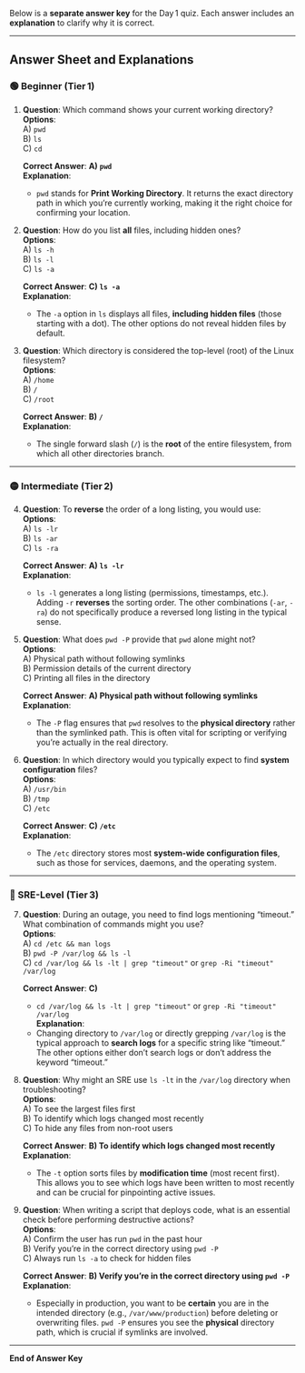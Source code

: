 Below is a **separate answer key** for the Day 1 quiz. Each answer includes an **explanation** to clarify why it is correct.

---

## **Answer Sheet and Explanations**

### 🟢 Beginner (Tier 1)

1. **Question**: Which command shows your current working directory?  
   **Options**:  
   A) `pwd`  
   B) `ls`  
   C) `cd`  

   **Correct Answer**: **A) `pwd`**  
   **Explanation**:  
   - `pwd` stands for **Print Working Directory**. It returns the exact directory path in which you’re currently working, making it the right choice for confirming your location.

2. **Question**: How do you list **all** files, including hidden ones?  
   **Options**:  
   A) `ls -h`  
   B) `ls -l`  
   C) `ls -a`  

   **Correct Answer**: **C) `ls -a`**  
   **Explanation**:  
   - The `-a` option in `ls` displays all files, **including hidden files** (those starting with a dot). The other options do not reveal hidden files by default.

3. **Question**: Which directory is considered the top-level (root) of the Linux filesystem?  
   **Options**:  
   A) `/home`  
   B) `/`  
   C) `/root`  

   **Correct Answer**: **B) `/`**  
   **Explanation**:  
   - The single forward slash (`/`) is the **root** of the entire filesystem, from which all other directories branch.

---

### 🟡 Intermediate (Tier 2)

4. **Question**: To **reverse** the order of a long listing, you would use:  
   **Options**:  
   A) `ls -lr`  
   B) `ls -ar`  
   C) `ls -ra`  

   **Correct Answer**: **A) `ls -lr`**  
   **Explanation**:  
   - `ls -l` generates a long listing (permissions, timestamps, etc.). Adding `-r` **reverses** the sorting order. The other combinations (`-ar`, `-ra`) do not specifically produce a reversed long listing in the typical sense.

5. **Question**: What does `pwd -P` provide that `pwd` alone might not?  
   **Options**:  
   A) Physical path without following symlinks  
   B) Permission details of the current directory  
   C) Printing all files in the directory  

   **Correct Answer**: **A) Physical path without following symlinks**  
   **Explanation**:  
   - The `-P` flag ensures that `pwd` resolves to the **physical directory** rather than the symlinked path. This is often vital for scripting or verifying you’re actually in the real directory.

6. **Question**: In which directory would you typically expect to find **system configuration** files?  
   **Options**:  
   A) `/usr/bin`  
   B) `/tmp`  
   C) `/etc`  

   **Correct Answer**: **C) `/etc`**  
   **Explanation**:  
   - The `/etc` directory stores most **system-wide configuration files**, such as those for services, daemons, and the operating system.

---

### 🔴 SRE-Level (Tier 3)

7. **Question**: During an outage, you need to find logs mentioning “timeout.” What combination of commands might you use?  
   **Options**:  
   A) `cd /etc && man logs`  
   B) `pwd -P /var/log && ls -l`  
   C) `cd /var/log && ls -lt | grep "timeout"` or `grep -Ri "timeout" /var/log`  

   **Correct Answer**: **C)**  
   - `cd /var/log && ls -lt | grep "timeout"` or `grep -Ri "timeout" /var/log`  
   **Explanation**:  
   - Changing directory to `/var/log` or directly grepping `/var/log` is the typical approach to **search logs** for a specific string like “timeout.” The other options either don’t search logs or don’t address the keyword “timeout.”

8. **Question**: Why might an SRE use `ls -lt` in the `/var/log` directory when troubleshooting?  
   **Options**:  
   A) To see the largest files first  
   B) To identify which logs changed most recently  
   C) To hide any files from non-root users  

   **Correct Answer**: **B) To identify which logs changed most recently**  
   **Explanation**:  
   - The `-t` option sorts files by **modification time** (most recent first). This allows you to see which logs have been written to most recently and can be crucial for pinpointing active issues.

9. **Question**: When writing a script that deploys code, what is an essential check before performing destructive actions?  
   **Options**:  
   A) Confirm the user has run `pwd` in the past hour  
   B) Verify you’re in the correct directory using `pwd -P`  
   C) Always run `ls -a` to check for hidden files  

   **Correct Answer**: **B) Verify you’re in the correct directory using `pwd -P`**  
   **Explanation**:  
   - Especially in production, you want to be **certain** you are in the intended directory (e.g., `/var/www/production`) before deleting or overwriting files. `pwd -P` ensures you see the **physical** directory path, which is crucial if symlinks are involved.

---

**End of Answer Key**